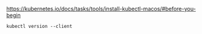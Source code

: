 https://kubernetes.io/docs/tasks/tools/install-kubectl-macos/#before-you-begin

```
kubectl version --client
```
